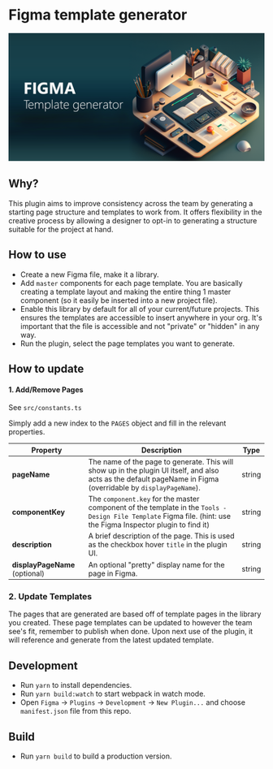 # Figma template generator

![banner](.github/banner.png?raw=true)

## Why?

This plugin aims to improve consistency across the team by generating a starting page structure and templates to work from. It offers flexibility in the creative process by allowing a designer to opt-in to generating a structure suitable for the project at hand.

## How to use

- Create a new Figma file, make it a library.
- Add `master` components for each page template. You are basically creating a template layout and making the entire thing 1 master component (so it easily be inserted into a new project file).
- Enable this library by default for all of your current/future projects. This ensures the templates are accessible to insert anywhere in your org. It's important that the file is accessible and not "private" or "hidden" in any way.
- Run the plugin, select the page templates you want to generate.

## How to update

#### 1. Add/Remove Pages

See `src/constants.ts`

Simply add a new index to the `PAGES` object and fill in the relevant properties.

| Property                       | Description                                                                                                                                                      | Type   |
| ------------------------------ | ---------------------------------------------------------------------------------------------------------------------------------------------------------------- | ------ |
| **pageName**                   | The name of the page to generate. This will show up in the plugin UI itself, and also acts as the default pageName in Figma (overridable by `displayPageName`).  | string |
| **componentKey**               | The `component.key` for the master component of the template in the `Tools - Design File Template` Figma file. (hint: use the Figma Inspector plugin to find it) | string |
| **description**                | A brief description of the page. This is used as the checkbox hover `title` in the plugin UI.                                                                    | string |
| **displayPageName** (optional) | An optional "pretty" display name for the page in Figma.                                                                                                         | string |

### 2. Update Templates

The pages that are generated are based off of template pages in the library you created. These page templates can be updated to however the team see's fit, remember to publish when done. Upon next use of the plugin, it will reference and generate from the latest updated template.

## Development

- Run `yarn` to install dependencies.
- Run `yarn build:watch` to start webpack in watch mode.
- Open `Figma` -> `Plugins` -> `Development` -> `New Plugin...` and choose `manifest.json` file from this repo.

## Build

- Run `yarn build` to build a production version.

